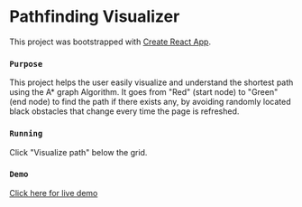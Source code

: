 # Pathfinding Visualizer

This project was bootstrapped with [Create React App](https://github.com/facebook/create-react-app).

### `Purpose`

This project helps the user easily visualize and understand the shortest path using the A* graph Algorithm.
It goes from "Red" (start node) to "Green" (end node) to find the path if there exists any, by avoiding randomly located black obstacles that change every time the page is refreshed.

### `Running`

Click "Visualize path" below the grid.

### `Demo`

[Click here for live demo](https://Kinshuk3.github.io/react-path-finder) 



